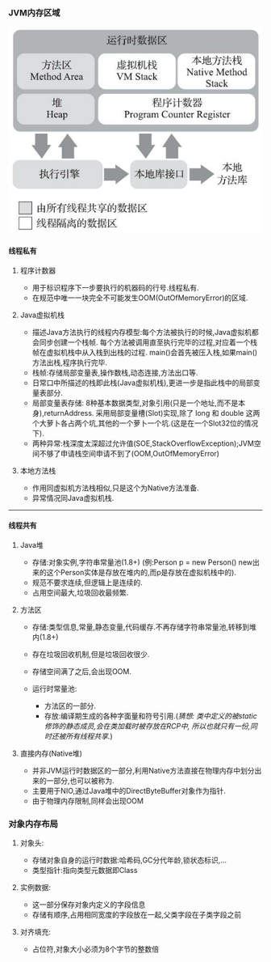 ### JVM内存区域  
![JVM内存区域](../../../resource/TIM图片20200320161412.jpg)  

#### 线程私有

1. 程序计数器  
    - 用于标识程序下一步要执行的机器码的行号.线程私有.  
    - 在规范中唯一一块完全不可能发生OOM(OutOfMemoryError)的区域.  
    
2. Java虚拟机栈  
    - 描述Java方法执行的线程内存模型:每个方法被执行的时候,Java虚拟机都会同步创建一个栈帧.
    每个方法被调用直至执行完毕的过程,对应着一个栈帧在虚拟机栈中从入栈到出栈的过程.
    main()会首先被压入栈,如果main()方法出栈,程序执行完毕.  
    - 栈帧:存储局部变量表,操作数栈,动态连接,方法出口等.  
    - 日常口中所描述的栈即此栈(Java虚拟机栈),更进一步是指此栈中的局部变量表部分.  
    - 局部变量表存储: 8种基本数据类型,对象引用(只是一个地址,而不是本身),returnAddress.
    采用局部变量槽(Slot)实现,除了 long 和 double 这两个大萝卜各占两个坑,其他的一个萝卜一个坑.(这是在一个Slot32位的情况下).  
    - 两种异常:栈深度太深超过允许值(SOE,StackOverflowException);JVM空间不够了申请栈空间申请不到了(OOM,OutOfMemoryError)  
    
3. 本地方法栈  
    - 作用同虚拟机方法栈相似,只是这个为Native方法准备.  
    - 异常情况同Java虚拟机栈.  

---

#### 线程共有  

1. Java堆  
    - 存储:对象实例,字符串常量池(1.8+) (例:Person p = new Person() new出来的这个Person实体是存放在堆内的,而p是存放在虚拟机栈中的).  
    - 规范不要求连续,但逻辑上是连续的.  
    - 占用空间最大,垃圾回收最频繁.
    
2. 方法区  
    - 存储:类型信息,常量,静态变量,代码缓存.不再存储字符串常量池,转移到堆内(1.8+)
    - 存在垃圾回收机制,但是垃圾回收很少.
    - 存储空间满了之后,会出现OOM.  
    - 运行时常量池:  
    
        - 方法区的一部分.  
        - 存放:编译期生成的各种字面量和符号引用.(_猜想: 类中定义的被static修饰的静态成员,会在类加载时被存放在RCP中,
        所以也就只有一份,同时还被所有线程共享._)  

3. 直接内存(Native堆)
    - 并非JVM运行时数据区的一部分,利用Native方法直接在物理内存中划分出来的一部分,也可以被称为.  
    - 主要用于NIO,通过Java堆中的DirectByteBuffer对象作为指针.  
    - 由于物理内存限制,同样会出现OOM 

### 对象内存布局  

1. 对象头:
  
    - 存储对象自身的运行时数据:哈希码,GC分代年龄,锁状态标识,...  
    - 类型指针:指向类型元数据即Class  
    
2. 实例数据:  

    - 这一部分保存对象内定义的字段信息  
    - 存储有顺序,占用相同宽度的字段放在一起,父类字段在子类字段之前  
    
3. 对齐填充:  

    - 占位符,对象大小必须为8个字节的整数倍

